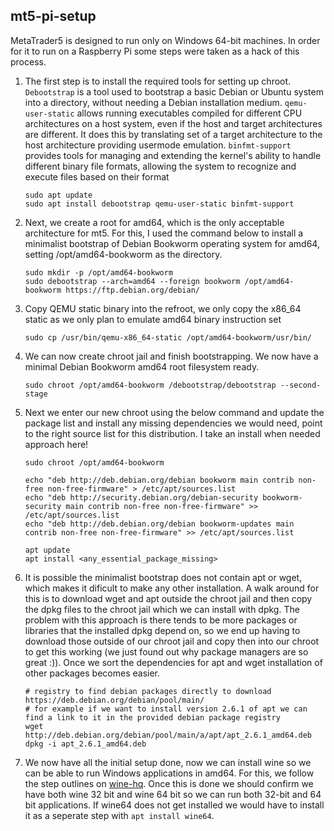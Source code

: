 ## mt5-pi-setup
MetaTrader5 is designed to run only on Windows 64-bit machines. In order for it to run on a Raspberry Pi some steps were taken as a hack of this process.   

1. The first step is to install the required tools for setting up chroot. `Debootstrap` is a tool used to bootstrap a basic Debian or Ubuntu system into a directory, without needing a Debian installation medium. `qemu-user-static` allows running executables compiled for different CPU architectures on a host system, even if the host and target architectures are different. It does this by translating set of a target architecture to the host architecture providing usermode emulation. `binfmt-support` provides tools for managing and extending the kernel's ability to handle different binary file formats, allowing the system to recognize and execute files based on their format
   ```
   sudo apt update
   sudo apt install debootstrap qemu-user-static binfmt-support
2. Next, we create a root for amd64, which is the only acceptable architecture for mt5. For this, I used the command below to install a minimalist bootstrap of Debian Bookworm operating system for amd64, setting /opt/amd64-bookworm as the directory.
   ```
   sudo mkdir -p /opt/amd64-bookworm
   sudo debootstrap --arch=amd64 --foreign bookworm /opt/amd64-bookworm https://ftp.debian.org/debian/
3. Copy QEMU static binary into the refroot, we only copy the x86_64 static as we only plan to emulate amd64 binary instruction set
   ```
   sudo cp /usr/bin/qemu-x86_64-static /opt/amd64-bookworm/usr/bin/
4. We can now create chroot jail and finish bootstrapping. We now have a minimal Debian Bookworm amd64 root filesystem ready.
   ```
   sudo chroot /opt/amd64-bookworm /debootstrap/debootstrap --second-stage
5. Next we enter our new chroot using the below command and update the package list and install any missing dependencies we would need, point to the right source list for this distribution. I take an install when needed approach here!
   ```
   sudo chroot /opt/amd64-bookworm

   echo "deb http://deb.debian.org/debian bookworm main contrib non-free non-free-firmware" > /etc/apt/sources.list
   echo "deb http://security.debian.org/debian-security bookworm-security main contrib non-free non-free-firmware" >> /etc/apt/sources.list
   echo "deb http://deb.debian.org/debian bookworm-updates main contrib non-free non-free-firmware" >> /etc/apt/sources.list

   apt update
   apt install <any_essential_package_missing>
6. It is possible the minimalist bootstrap does not contain apt or wget, which makes it dificult to make any other installation. A walk around for this is to download wget and apt outside the chroot jail and then copy the dpkg files to the chroot jail which we can install with dpkg. The problem with this approach is there tends to be more packages or libraries that the installed dpkg depend on, so we end up having to download those outside of our chroot jail and copy then into our chroot to get this working (we just found out why package managers are so great :)). Once we sort the dependencies for apt and wget installation of other packages becomes easier.
   ```
   # registry to find debian packages directly to download
   https://deb.debian.org/debian/pool/main/
   # for example if we want to install version 2.6.1 of apt we can find a link to it in the provided debian package registry
   wget http://deb.debian.org/debian/pool/main/a/apt/apt_2.6.1_amd64.deb
   dpkg -i apt_2.6.1_amd64.deb
7. We now have all the initial setup done, now we can install wine so we can be able to run Windows applications in amd64. For this, we follow the step outlines on [wine-hq](https://gitlab.winehq.org/wine/wine/-/wikis/Debian-Ubuntu). Once this is done we should confirm we have both wine 32 bit and wine 64 bit so we can run both 32-bit and 64 bit applications. If wine64 does not get installed we would have to install it as a seperate step with `apt install wine64`.
